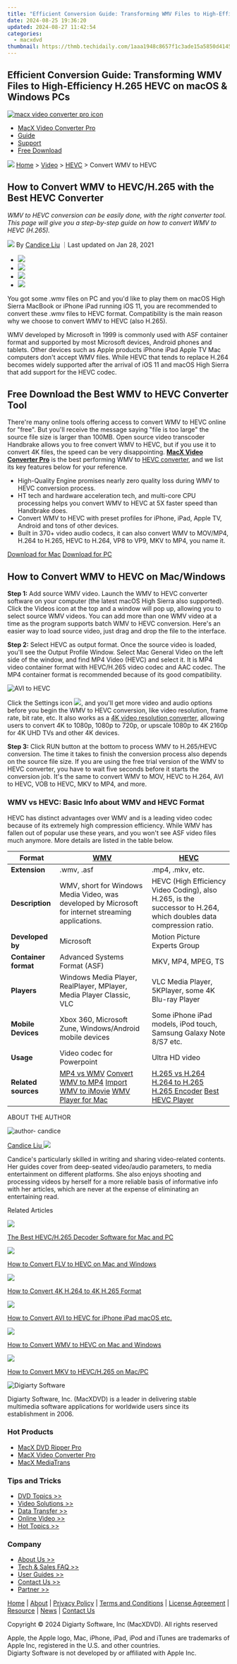 ```yaml
---
title: "Efficient Conversion Guide: Transforming WMV Files to High-Efficiency H.265 HEVC on macOS & Windows PCs"
date: 2024-08-25 19:36:20
updated: 2024-08-27 11:42:54
categories:
  - macxdvd
thumbnail: https://thmb.techidaily.com/1aaa1948c8657f1c3ade15a5850d4145b4cb86fea7e0bf45a6a316b50b831479.jpg
---
```


## Efficient Conversion Guide: Transforming WMV Files to High-Efficiency H.265 HEVC on macOS & Windows PCs

[![macx video converter pro icon](https://www.macxdvd.com/mac-video-converter-pro/../image-style/new-seo/icon11.png)](https://tools.techidaily.com/macxdvd/products/)

* [MacX Video Converter Pro](https://tools.techidaily.com/macxdvd/products/)
* [Guide](https://tools.techidaily.com/macxdvd/products/)
* [Support](https://tools.techidaily.com/macxdvd/products/)
* [Free Download](https://tools.techidaily.com/macxdvd/products/)



![](https://www.macxdvd.com/mac-video-converter-pro/../image-style/new-seo/icon7.png) [Home](https://tools.techidaily.com/macxdvd/products/) \> [Video](https://tools.techidaily.com/macxdvd/products/) \> [HEVC](https://tools.techidaily.com/macxdvd/products/) \> Convert WMV to HEVC

## How to Convert WMV to HEVC/H.265 with the Best HEVC Converter



_WMV to HEVC conversion can be easily done, with the right converter tool. This page will give you a step-by-step guide on how to convert WMV to HEVC (H.265)._

![](https://www.macxdvd.com/mac-video-converter-pro/../image-style/new-seo/icon6.png) By [Candice Liu](https://tools.techidaily.com/macxdvd/products/) ｜Last updated on Jan 28, 2021

* [![](https://www.macxdvd.com/mac-video-converter-pro/../image-style/new-seo/share-fa.jpg)](https://www.facebook.com/sharer/sharer.php?u=https://www.macxdvd.com/mac-video-converter-pro/convert-wmv-to-hevc.htm)
* [![](https://www.macxdvd.com/mac-video-converter-pro/../image-style/new-seo/share-tw.jpg)](https://twitter.com/intent/tweet?url=https://www.macxdvd.com/mac-video-converter-pro/mac-video-converter-pro/convert-wmv-to-hevc.htm&text=)
* [![](https://www.macxdvd.com/mac-video-converter-pro/../image-style/new-seo/share-email.jpg)](https://www.macxdvd.com/mac-video-converter-pro/mailto:info@example.com?&subject=&body=https://www.macxdvd.com/mac-video-converter-pro/convert-wmv-to-hevc.htm)
* [![](https://www.macxdvd.com/mac-video-converter-pro/../image-style/new-seo/share-in.jpg)](https://www.linkedin.com/shareArticle?mini=true&url=https://www.macxdvd.com/mac-video-converter-pro/convert-wmv-to-hevc.htm&title=&summary=&source=)

You got some .wmv files on PC and you'd like to play them on macOS High Sierra MacBook or iPhone iPad running iOS 11, you are recommended to convert these .wmv files to HEVC format. Compatibility is the main reason why we choose to convert WMV to HEVC (also H.265). 

WMV developed by Microsoft in 1999 is commonly used with ASF container format and supported by most Microsoft devices, Android phones and tablets. Other devices such as Apple products iPhone iPad Apple TV Mac computers don't accept WMV files. While HEVC that tends to replace H.264 becomes widely supported after the arrival of iOS 11 and macOS High Sierra that add support for the HEVC codec. 

## Free Download the Best WMV to HEVC Converter Tool

There're many online tools offering access to convert WMV to HEVC online for "free". But you'll receive the message saying "file is too large" the source file size is larger than 100MB. Open source video transcoder Handbrake allows you to free convert WMV to HEVC, but if you use it to convert 4K files, the speed can be very disappointing. **[MacX Video Converter Pro](https://tools.techidaily.com/macxdvd/products/)** is the best performing WMV to [HEVC converter](https://tools.techidaily.com/macxdvd/products/), and we list its key features below for your reference. 

* High-Quality Engine promises nearly zero quality loss during WMV to HEVC conversion process.
* HT tech and hardware acceleration tech, and multi-core CPU processing helps you convert WMV to HEVC at 5X faster speed than Handbrake does.
* Convert WMV to HEVC with preset profiles for iPhone, iPad, Apple TV, Android and tons of other devices.
* Built in 370+ video audio codecs, it can also convert WMV to MOV/MP4, H.264 to H.265, HEVC to H.264, VP8 to VP9, MKV to MP4, you name it.

[Download for Mac](https://tools.techidaily.com/macxdvd/products/) [Download for PC](https://tools.techidaily.com/macxdvd/products/) 

## How to Convert WMV to HEVC on Mac/Windows

**Step 1:** Add source WMV video. Launch the WMV to HEVC converter software on your computer (the latest macOS High Sierra also supported). Click the Videos icon at the top and a window will pop up, allowing you to select source WMV videos. You can add more than one WMV video at a time as the program supports batch WMV to HEVC conversion. Here's an easier way to load source video, just drag and drop the file to the interface.

**Step 2:** Select HEVC as output format. Once the source video is loaded, you'll see the Output Profile Window. Select Mac General Video on the left side of the window, and find MP4 Video (HEVC) and select it. It is MP4 video container format with HEVC/H.265 video codec and AAC codec. The MP4 container format is recommended because of its good compatibility. 

![AVI to HEVC](https://www.macxdvd.com/mac-video-converter-pro/step-image/vcp-hevc-mp4-1.jpg) 

Click the Settings icon ![](https://www.macxdvd.com/mac-video-converter-pro/article-image/vcp-gear-icon.png), and you'll get more video and audio options before you begin the WMV to HEVC conversion, like video resolution, frame rate, bit rate, etc. It also works as a [4K video resolution converter](https://tools.techidaily.com/macxdvd/products/), allowing users to convert 4K to 1080p, 1080p to 720p, or upscale 1080p to 4K 2160p for 4K UHD TVs and other 4K devices. 

**Step 3:** Click RUN button at the bottom to process WMV to H.265/HEVC conversion. The time it takes to finish the conversion process also depends on the source file size. If you are using the free trial version of the WMV to HEVC converter, you have to wait five seconds before it starts the conversion job. It's the same to convert WMV to MOV, HEVC to H.264, AVI to HEVC, VOB to HEVC, MKV to MP4, and more. 

### WMV vs HEVC: Basic Info about WMV and HEVC Format

HEVC has distinct advantages over WMV and is a leading video codec because of its extremely high compression efficiency. While WMV has fallen out of popular use these years, and you won't see ASF video files much anymore. More details are listed in the table below. 

| **Format**           | [**WMV**](https://en.wikipedia.org/wiki/Windows%5FMedia%5FVideo)                                                                                                                                                                                                                                                                                                                                    | [**HEVC**](https://tools.techidaily.com/macxdvd/products/)                                                                                                                                                                                                                                                                                                                 |
| -------------------- | --------------------------------------------------------------------------------------------------------------------------------------------------------------------------------------------------------------------------------------------------------------------------------------------------------------------------------------------------------------------------------------------------- | ------------------------------------------------------------------------------------------------------------------------------------------------------------------------------------------------------------------------------------------------------------------------------------------------------------------------------------------------------------------------------------------------------------------ |
| **Extension**        | .wmv, .asf                                                                                                                                                                                                                                                                                                                                                                                          | .mp4, .mkv, etc.                                                                                                                                                                                                                                                                                                                                                                                                   |
| **Description**      | WMV, short for Windows Media Video, was developed by Microsoft for internet streaming applications.                                                                                                                                                                                                                                                                                                 | HEVC (High Efficiency Video Coding), also H.265, is the successor to H.264, which doubles data compression ratio.                                                                                                                                                                                                                                                                                                  |
| **Developed by**     | Microsoft                                                                                                                                                                                                                                                                                                                                                                                           | Motion Picture Experts Group                                                                                                                                                                                                                                                                                                                                                                                       |
| **Container format** | Advanced Systems Format (ASF)                                                                                                                                                                                                                                                                                                                                                                       | MKV, MP4, MPEG, TS                                                                                                                                                                                                                                                                                                                                                                                                 |
| **Players**          | Windows Media Player, RealPlayer, MPlayer, Media Player Classic, VLC                                                                                                                                                                                                                                                                                                                                | VLC Media Player, 5KPlayer, some 4K Blu-ray Player                                                                                                                                                                                                                                                                                                                                                                 |
| **Mobile Devices**   | Xbox 360, Microsoft Zune, Windows/Android mobile devices                                                                                                                                                                                                                                                                                                                                            | Some iPhone iPad models, iPod touch, Samsung Galaxy Note 8/S7 etc.                                                                                                                                                                                                                                                                                                                                                 |
| **Usage**            | Video codec for Powerpoint                                                                                                                                                                                                                                                                                                                                                                          | Ultra HD video                                                                                                                                                                                                                                                                                                                                                                                                     |
| **Related sources**  | [MP4 vs WMV](https://tools.techidaily.com/macxdvd/products/) [Convert WMV to MP4](https://tools.techidaily.com/macxdvd/products/) [Import WMV to iMovie](https://tools.techidaily.com/macxdvd/products/) [WMV Player for Mac](https://tools.techidaily.com/macxdvd/products/) | [H.265 vs H.264](https://tools.techidaily.com/macxdvd/products/) [H.264 to H.265](https://tools.techidaily.com/macxdvd/products/) [H.265 Encoder](https://tools.techidaily.com/macxdvd/products/) [Best HEVC Player](https://tools.techidaily.com/macxdvd/products/) |

ABOUT THE AUTHOR

![author- candice](https://www.macxdvd.com/mac-video-converter-pro/../image-style/new-seo/candice.png) 

[Candice Liu ![](https://www.macxdvd.com/mac-video-converter-pro/../image-style/new-seo/share-in1.jpg)](https://www.linkedin.com/in/candice-liu-444483a3/) 

Candice's particularly skilled in writing and sharing video-related contents. Her guides cover from deep-seated video/audio parameters, to media entertainment on different platforms. She also enjoys shooting and processing videos by herself for a more reliable basis of informative info with her articles, which are never at the expense of eliminating an entertaining read.



Related Articles

![](https://www.macxdvd.com/mac-video-converter-pro/../image-style/new-seo/pic7.jpg)

[The Best HEVC/H.265 Decoder Software for Mac and PC](https://tools.techidaily.com/macxdvd/products/) 

![](https://www.macxdvd.com/mac-video-converter-pro/../image-style/new-seo/pic6.jpg)

[How to Convert FLV to HEVC on Mac and Windows](https://tools.techidaily.com/macxdvd/products/) 

![](https://www.macxdvd.com/mac-video-converter-pro/../image-style/new-seo/pic5.jpg)

[How to Convert 4K H.264 to 4K H.265 Format](https://tools.techidaily.com/macxdvd/products/) 

![](https://www.macxdvd.com/mac-video-converter-pro/../image-style/new-seo/pic4.jpg)

[How to Convert AVI to HEVC for iPhone iPad macOS etc.](https://tools.techidaily.com/macxdvd/products/) 

![](https://www.macxdvd.com/mac-video-converter-pro/../image-style/new-seo/pic3.jpg)

[How to Convert WMV to HEVC on Mac and Windows](https://tools.techidaily.com/macxdvd/products/) 

![](https://www.macxdvd.com/mac-video-converter-pro/../image-style/new-seo/pic2.jpg)

[How to Convert MKV to HEVC/H.265 on Mac/PC](https://tools.techidaily.com/macxdvd/products/) 



![Digiarty Software](https://www.macxdvd.com/mac-video-converter-pro/../icon/logo.png) 

Digiarty Software, Inc. (MacXDVD) is a leader in delivering stable multimedia software applications for worldwide users since its establishment in 2006.

### Hot Products

* [MacX DVD Ripper Pro](https://tools.techidaily.com/macxdvd/products/)
* [MacX Video Converter Pro](https://tools.techidaily.com/macxdvd/products/)
* [MacX MediaTrans](https://tools.techidaily.com/macxdvd/products/)

### Tips and Tricks

* [DVD Topics >>](https://tools.techidaily.com/macxdvd/products/)
* [Video Solutions >>](https://tools.techidaily.com/macxdvd/products/)
* [Data Transfer >>](https://tools.techidaily.com/macxdvd/products/)
* [Online Video >>](https://tools.techidaily.com/macxdvd/products/)
* [Hot Topics >>](https://tools.techidaily.com/macxdvd/products/)

### Company

* [About Us >>](https://tools.techidaily.com/macxdvd/products/)
* [Tech & Sales FAQ >>](https://tools.techidaily.com/macxdvd/products/)
* [User Guides >>](https://tools.techidaily.com/macxdvd/products/)
* [Contact Us >>](https://tools.techidaily.com/macxdvd/products/)
* [Partner >>](https://tools.techidaily.com/macxdvd/products/)



[Home](https://tools.techidaily.com/macxdvd/products/) | [About](https://tools.techidaily.com/macxdvd/products/) | [Privacy Policy](https://tools.techidaily.com/macxdvd/products/) | [Terms and Conditions](https://tools.techidaily.com/macxdvd/products/) | [License Agreement](https://tools.techidaily.com/macxdvd/products/) | [Resource](https://tools.techidaily.com/macxdvd/products/) | [News](https://tools.techidaily.com/macxdvd/products/) | [Contact Us](https://tools.techidaily.com/macxdvd/products/)

Copyright © 2024 Digiarty Software, Inc (MacXDVD). All rights reserved

Apple, the Apple logo, Mac, iPhone, iPad, iPod and iTunes are trademarks of Apple Inc, registered in the U.S. and other countries.  
Digiarty Software is not developed by or affiliated with Apple Inc.

<ins class="adsbygoogle"
     style="display:block"
     data-ad-format="autorelaxed"
     data-ad-client="ca-pub-7571918770474297"
     data-ad-slot="1223367746"></ins>



<ins class="adsbygoogle"
     style="display:block"
     data-ad-client="ca-pub-7571918770474297"
     data-ad-slot="8358498916"
     data-ad-format="auto"
     data-full-width-responsive="true"></ins>
